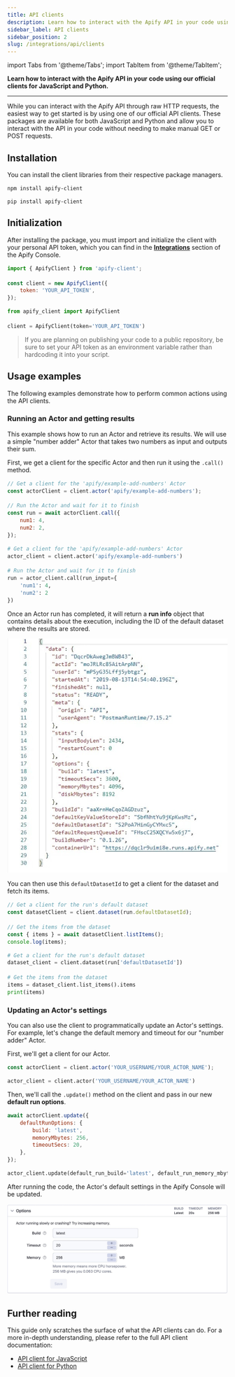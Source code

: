 ```yaml
---
title: API clients
description: Learn how to interact with the Apify API in your code using our official clients for JavaScript and Python.
sidebar_label: API clients
sidebar_position: 2
slug: /integrations/api/clients
---
```


import Tabs from '@theme/Tabs';
import TabItem from '@theme/TabItem';

**Learn how to interact with the Apify API in your code using our official clients for JavaScript and Python.**

---

While you can interact with the Apify API through raw HTTP requests, the easiest way to get started is by using one of our official API clients. These packages are available for both JavaScript and Python and allow you to interact with the API in your code without needing to make manual GET or POST requests.

## Installation

You can install the client libraries from their respective package managers.

<Tabs groupId="main">
<TabItem value="Node.js" label="Node.js">

```shell
npm install apify-client
```

</TabItem>
<TabItem value="Python" label="Python">

```shell
pip install apify-client
```

</TabItem>
</Tabs>

## Initialization

After installing the package, you must import and initialize the client with your personal API token, which you can find in the [**Integrations**](https://console.apify.com/settings/integrations) section of the Apify Console.

<Tabs groupId="main">
<TabItem value="Node.js" label="Node.js">

```javascript
import { ApifyClient } from 'apify-client';

const client = new ApifyClient({
    token: 'YOUR_API_TOKEN',
});
```

</TabItem>
<TabItem value="Python" label="Python">

```python
from apify_client import ApifyClient

client = ApifyClient(token='YOUR_API_TOKEN')
```

</TabItem>
</Tabs>

> If you are planning on publishing your code to a public repository, be sure to set your API token as an environment variable rather than hardcoding it into your script.

## Usage examples

The following examples demonstrate how to perform common actions using the API clients.

### Running an Actor and getting results

This example shows how to run an Actor and retrieve its results. We will use a simple "number adder" Actor that takes two numbers as input and outputs their sum.

First, we get a client for the specific Actor and then run it using the `.call()` method.

<Tabs groupId="main">
<TabItem value="Node.js" label="Node.js">

```javascript
// Get a client for the 'apify/example-add-numbers' Actor
const actorClient = client.actor('apify/example-add-numbers');

// Run the Actor and wait for it to finish
const run = await actorClient.call({
    num1: 4,
    num2: 2,
});
```

</TabItem>
<TabItem value="Python" label="Python">

```python
# Get a client for the 'apify/example-add-numbers' Actor
actor_client = client.actor('apify/example-add-numbers')

# Run the Actor and wait for it to finish
run = actor_client.call(run_input={
    'num1': 4,
    'num2': 2
})
```

</TabItem>
</Tabs>

Once an Actor run has completed, it will return a **run info** object that contains details about the execution, including the ID of the default dataset where the results are stored.

![Run info object](../../integrations/images/run-info.jpg)

You can then use this `defaultDatasetId` to get a client for the dataset and fetch its items.

<Tabs groupId="main">
<TabItem value="Node.js" label="Node.js">

```javascript
// Get a client for the run's default dataset
const datasetClient = client.dataset(run.defaultDatasetId);

// Get the items from the dataset
const { items } = await datasetClient.listItems();
console.log(items);
```

</TabItem>
<TabItem value="Python" label="Python">

```python
# Get a client for the run's default dataset
dataset_client = client.dataset(run['defaultDatasetId'])

# Get the items from the dataset
items = dataset_client.list_items().items
print(items)
```

</TabItem>
</Tabs>

### Updating an Actor's settings

You can also use the client to programmatically update an Actor's settings. For example, let's change the default memory and timeout for our "number adder" Actor.

First, we'll get a client for our Actor.

<Tabs groupId="main">
<TabItem value="Node.js" label="Node.js">

```javascript
const actorClient = client.actor('YOUR_USERNAME/YOUR_ACTOR_NAME');
```

</TabItem>
<TabItem value="Python" label="Python">

```python
actor_client = client.actor('YOUR_USERNAME/YOUR_ACTOR_NAME')
```

</TabItem>
</Tabs>

Then, we'll call the `.update()` method on the client and pass in our new **default run options**.

<Tabs groupId="main">
<TabItem value="Node.js" label="Node.js">

```javascript
await actorClient.update({
    defaultRunOptions: {
        build: 'latest',
        memoryMbytes: 256,
        timeoutSecs: 20,
    },
});
```

</TabItem>
<TabItem value="Python" label="Python">

```python
actor_client.update(default_run_build='latest', default_run_memory_mbytes=256, default_run_timeout_secs=20)
```

</TabItem>
</Tabs>

After running the code, the Actor's default settings in the Apify Console will be updated.

![New run defaults](../../integrations/images/new-defaults.jpg)

## Further reading

This guide only scratches the surface of what the API clients can do. For a more in-depth understanding, please refer to the full API client documentation:

- [API client for JavaScript](/api/client/js)
- [API client for Python](/api/client/python)
